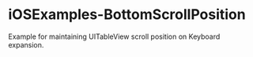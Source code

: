 iOSExamples-BottomScrollPosition
================================

Example for maintaining UITableView scroll position on Keyboard expansion.
